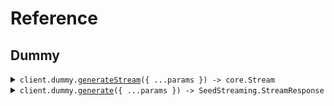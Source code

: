 # Reference

## Dummy

<details><summary><code>client.dummy.<a href="/src/api/resources/dummy/client/Client.ts">generateStream</a>({ ...params }) -> core.Stream<SeedStreaming.StreamResponse></code></summary>
<dl>
<dd>

#### 🔌 Usage

<dl>
<dd>

<dl>
<dd>

```typescript
await client.dummy.generateStream({
    numEvents: 1,
});
```

</dd>
</dl>
</dd>
</dl>

#### ⚙️ Parameters

<dl>
<dd>

<dl>
<dd>

**request:** `SeedStreaming.GenerateStreamRequest`

</dd>
</dl>

<dl>
<dd>

**requestOptions:** `Dummy.RequestOptions`

</dd>
</dl>
</dd>
</dl>

</dd>
</dl>
</details>

<details><summary><code>client.dummy.<a href="/src/api/resources/dummy/client/Client.ts">generate</a>({ ...params }) -> SeedStreaming.StreamResponse</code></summary>
<dl>
<dd>

#### 🔌 Usage

<dl>
<dd>

<dl>
<dd>

```typescript
await client.dummy.generate({
    numEvents: 5,
});
```

</dd>
</dl>
</dd>
</dl>

#### ⚙️ Parameters

<dl>
<dd>

<dl>
<dd>

**request:** `SeedStreaming.Generateequest`

</dd>
</dl>

<dl>
<dd>

**requestOptions:** `Dummy.RequestOptions`

</dd>
</dl>
</dd>
</dl>

</dd>
</dl>
</details>

